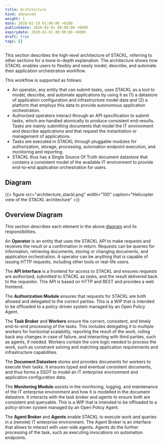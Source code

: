 ```yaml
---
title: Architecture
kind: advanced
weight: 1
date: 2020-02-10 01:00:00 +0100
publishdate: 2020-02-01 00:00:00 +0000
expirydate: 2030-01-01 00:00:00 +0000
draft: true
tags: []
---
```


This section describes the high-level architecture of STACKL, referring to  other sections for a more in-depth explanation.
The architecture shows how STACKL enables users to flexibly and easily model, describe, and automate their application orchestration workflow.

This workflow is supported as follows:

* An operator, any entity that can submit tasks, uses STACKL as a tool to model, describe, and automate applications by using it as (1)  a datastore of application configuration and infrastructure model data and (2) a platform that employs this data to provide autonomous application orchestration.
* Authorized operators interact through an API specification to submit tasks, which are handled atomically to produce consistent end-results.
Tasks are mainly submitting documents that model the IT environment and describe applications and that request the instantiation or management of applications.
* Tasks are executed in STACKL through pluggable modules for authorization, storage, processing, automation endpoint execution, and monitoring and reporting.
* STACKL thus has a Single Source Of Truth document datastore that contains a consistent model of the available IT environment to provide end-to-end application orchestration for users.

## Diagram

{{< figure src="architecture_stackl.png" width="100" caption="Helicopter view of the STACKL architecture" >}}

## Overview Diagram

This section describes each element in the above [diagram](#diagram) and its responsibilities.

An **Operator** is an entity that uses the STACKL API to make requests and receives the result or a confirmation in return.
Requests can be queries for information, retrieving documents, storing or changing documents, and application orchestration.
A operator can be anything that is capable of issuing HTTP requests, including other tools or real-life users.

The **API Interface** is a frontend for access to STACKL and ensures requests are authorized, submitted to STACKL as tasks, and the result delivered back to the requestor.
This API is based on HTTP and REST and provides a web frontend.

The **Authorization Module** ensures that requests for STACKL are both allowed and delegated to the correct parties.
This is a WIP that is intended to be offloaded to a policy-driven system managed by an Open Policy Agent.

The **Task Broker** and **Workers**  ensure the correct, consistent, and timely end-to-end processing of the tasks.
This includes delegating it to multiple workers for horizontal scalability, reporting the result of the work, rolling back any changes in case of failure, and interacting with third parties, such as agents, if needed.
Workers contain the core logic needed to process the work, such as constraint solving and matching application requirements and infrastructure capabilities.

The **Document Datastore** stores and provides documents for workers to execute their tasks.
It ensures typed and eventual consistent documents, and thus forms a SSOT to model an IT enterprise environment and application configuration data.

The **Monitoring Module** assists in the monitoring, logging, and maintenance of the IT enterprise environment and how it is modelled in the document datastore.
It interacts with the task broker and agents to ensure both are consistent and queryable.
This is a WIP that is intended to be offloaded to a policy-driven system managed by an Open Policy Agent.

The **Agent Broker** and **Agents** enable STACKL to execute work and queries in a (remote) IT enterprise environment.
The Agent Broker is an interface that allows to interact with user-side agents.
Agents do the further processing of the task, such as executing invocations on automation endpoints.
